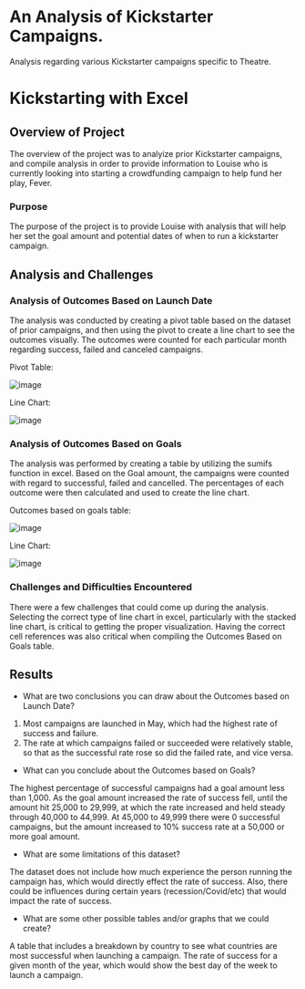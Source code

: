 # An Analysis of Kickstarter Campaigns.
Analysis regarding various Kickstarter campaigns specific to Theatre. 

# Kickstarting with Excel

## Overview of Project

The overview of the project was to analyize prior Kickstarter campaigns, and compile analysis in order to provide information to Louise who is currently looking into starting a crowdfunding campaign to help fund her play, Fever. 
 
### Purpose

 The purpose of the project is to provide Louise with analysis that will help her set the goal amount and potential dates of when to run a kickstarter campaign. 

## Analysis and Challenges

### Analysis of Outcomes Based on Launch Date

The analysis was conducted by creating a pivot table based on the dataset of prior campaigns,  and then using the pivot to create a line chart to see the outcomes visually. The outcomes were counted for each particular month regarding success, failed and canceled campaigns. 

Pivot Table:

![image](https://user-images.githubusercontent.com/118394620/204378962-792b7767-cb43-4f17-8188-ff67b7d95d44.png)

Line Chart:

![image](https://user-images.githubusercontent.com/118394620/204373635-07ad712f-6417-40dd-b015-3b5b5f25eaee.png)


### Analysis of Outcomes Based on Goals
The analysis was performed by creating a table by utilizing the sumifs function in excel.  Based on the Goal amount,  the campaigns were counted with regard to successful, failed and cancelled. The percentages of each outcome were then calculated and used to create the line chart. 

Outcomes based on goals table:

![image](https://user-images.githubusercontent.com/118394620/204381270-6ee3dd1c-cd2f-43ad-84bf-6bc5e3ead598.png)

Line Chart:

![image](https://user-images.githubusercontent.com/118394620/204376101-15b32f87-b284-4b54-aa68-8f88d3a2315f.png)

### Challenges and Difficulties Encountered

There were a few challenges that could come up during the analysis.  Selecting the correct type of line chart in excel,  particularly with the stacked line chart,  is critical to getting the proper visualization.  Having the correct cell references was also critical when compiling the Outcomes Based on Goals table. 
 

## Results

- What are two conclusions you can draw about the Outcomes based on Launch Date?

1. Most campaigns are launched in May,  which had the highest rate of success and failure. 
2. The rate at which campaigns failed or succeeded were relatively stable,  so that as the successful rate rose so did the failed rate,  and vice versa. 

- What can you conclude about the Outcomes based on Goals?

The highest percentage of successful campaigns had a goal amount less than 1,000.  As the goal amount increased the rate of success fell,  until the         amount hit 25,000 to 29,999,  at which the rate increased and held steady through 40,000 to 44,999. At 45,000 to 49,999 there were 0 successful campaigns,  but the amount increased to 10% success rate at a 50,000 or more goal amount.  

- What are some limitations of this dataset?

The dataset does not include how much experience the person running the campaign has,  which would directly effect the rate of success. Also, there could be influences during certain years (recession/Covid/etc) that would impact the rate of success.

- What are some other possible tables and/or graphs that we could create?

A table that includes a breakdown by country to see what countries are most successful when launching a campaign. The rate of success for a given month of the year,  which would show the best day of the week to launch a campaign. 

